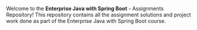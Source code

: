 Welcome to the **Enterprise Java with Spring Boot** - Assignments Repository!
This repository contains all the assignment solutions and project work done as part of the Enterprise Java with Spring Boot course.
